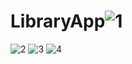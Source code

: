 # LibraryApp![1](https://user-images.githubusercontent.com/48613946/172060822-37adb1be-d271-4158-ba94-2c9bc3692172.png)
![2](https://user-images.githubusercontent.com/48613946/172060826-63e6789f-dcb9-49fe-a3b0-e4868ed42fa9.png)
![3](https://user-images.githubusercontent.com/48613946/172060830-4ca12522-11bd-441a-9f5c-066e9a5995a1.png)
![4](https://user-images.githubusercontent.com/48613946/172060831-6ffc9d8a-bb1a-4588-bbd8-2ef37016bd5f.png)
